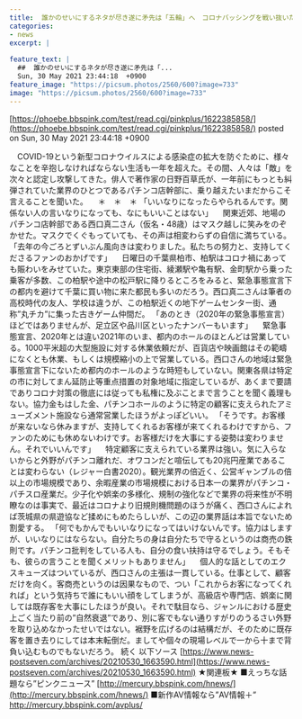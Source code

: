 ```yaml
---
title:  誰かのせいにするネタが尽き遂に矛先は「五輪」へ　コロナバッシングを戦い抜いたパチンコ店幹部がいま語る経営哲学 	
categories:
- news
excerpt: |
  
feature_text: |
  ##  誰かのせいにするネタが尽き遂に矛先は「...
  Sun, 30 May 2021 23:44:18  +0900
feature_image: "https://picsum.photos/2560/600?image=733"
image: "https://picsum.photos/2560/600?image=733"
---
```


[https://phoebe.bbspink.com/test/read.cgi/pinkplus/1622385858/](https://phoebe.bbspink.com/test/read.cgi/pinkplus/1622385858/)
posted on Sun, 30 May 2021 23:44:18  +0900

<!--more-->

　COVID-19という新型コロナウイルスによる感染症の拡大を防ぐために、様々なことを辛抱しなければならない生活も一年を超えた。その間、人々は「敵」を次々と認定し攻撃してきた。俳人で著作家の日野百草氏が、一年前にもっとも糾弾されていた業界のひとつであるパチンコ店幹部に、乗り越えたいまだからこそ言えることを聞いた。 　＊　＊　＊ 「いいなりになったらやられるんです。関係ない人の言いなりになっても、なにもいいことはない」 　関東近郊、地場のパチンコ店幹部である西口真二さん（仮名・48歳）はマスク越しに笑みをのぞかせた。マスクでくぐもっていても、その声は相変わらずの自信に満ちている。 「去年の今ごろとずいぶん風向きは変わりました。私たちの努力と、支持してくださるファンのおかげです」 　日曜日の千葉県柏市、柏駅はコロナ禍にあっても賑わいをみせていた。東京東部の住宅街、綾瀬駅や亀有駅、金町駅から乗った乗客が多数、この柏駅や途中の松戸駅に降りるところをみると、緊急事態宣言下の都内を避けて千葉に買い物に来た都民も多いのだろう。西口真二さんは筆者の高校時代の友人、学校は違うが、この柏駅近くの地下ゲームセンター街、通称”丸チカ”に集った古きゲーム仲間だ。 「あのとき（2020年の緊急事態宣言）ほどではありませんが、足立区や品川区といったナンバーもいます」 　緊急事態宣言、2020年とは違い2021年のいま、都内のホールのほとんどは営業している。1000平米超の大型施設に対する休業依頼だが、百貨店や映画館はその範疇になくとも休業、もしくは規模縮小の上で営業している。西口さんの地域は緊急事態宣言下にないため都内のホールのような時短もしていない。関東各県は特定の市に対してまん延防止等重点措置の対象地域に指定しているが、あくまで要請でありコロナ対策の徹底には従っても私権に及ぶことまで言うことを聞く義理もない。協力金もはした金、パチンコホールのように特定の顧客に支えられたアミューズメント施設なら通常営業したほうがよっぽどいい。 「そうです。お客様が来ないなら休みますが、支持してくれるお客様が来てくれるわけですから、ファンのためにも休めないわけです。お客様だけを大事にする姿勢は変わりません。それでいいんです」 　特定顧客に支えられている業界は強い。気に入らないからと外野がパチンコ離れだ、オワコンだと喧伝しても20兆円産業であることは変わらない（レジャー白書2020）。観光業界の倍近く、公営ギャンブルの倍以上の市場規模であり、余暇産業の市場規模における日本一の業界がパチンコ・パチスロ産業だ。少子化や娯楽の多様化、規制の強化などで業界の将来性が不明瞭なのは事実で、最近はコロナより旧規則機問題のほうが痛く、西口さんによれば茨城県の県遊協など揉めにもめたらしいが、この辺の業界話は本旨でないため割愛する。 「何でもかんでもいいなりになってはいけないんです。協力はしますが、いいなりにはならない。自分たちの身は自分たちで守るというのは商売の鉄則です。パチンコ批判をしている人も、自分の食い扶持は守るでしょう。そもそも、彼らの言うことを聞くメリットもありません」 　個人的な話としてのエクスキューズはついているが、西口さんの主張は一貫している。仕事として、顧客だけを向く。客商売というのは因果なもので、つい「これからお客になってくれれば」という気持ちで誰にもいい顔をしてしまうが、高級店や専門店、娯楽に関しては既存客を大事にしたほうが良い。それで駄目なら、ジャンルにおける歴史上ごく当たり前の”自然衰退”であり、別に客でもない通りすがりのうるさい外野を取り込めなかったせいではない。裾野を広げるのは結構だが、そのために既存客を置き去りにしては本末転倒だ。ましてや個々の現場レベルで一から十まで背負い込むものでもないだろう。 続く 以下ソース [https://www.news-postseven.com/archives/20210530_1663590.html](https://www.news-postseven.com/archives/20210530_1663590.html) ★関連板★ ■えっちな話題なら”ピンクニュース” [http://mercury.bbspink.com/hnews/](http://mercury.bbspink.com/hnews/) ■新作AV情報なら”AV情報＋” http://mercury.bbspink.com/avplus/
